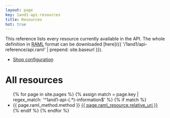 ```yaml
---
layout: page
key: 1and1-api-resources
title: Resources
hot: true
---
```


This reference lists every resource currently available in the API. The whole definition in [RAML](http://raml.org/) format can be downloaded [here]({{ '/1and1/api-reference/api.raml' | prepend: site.baseurl }}).

* [Shop configuration](page:1and1-api-resources-shop-configuration)

# All resources

<ul id="resource-list">
  {% for page in site.pages %}
    {% assign match = page.key | regex_match: '^1and1-api-(.*)-information$' %}
    {% if match %}
      <li class="resource-entry">
        <span class="http-method http-method-{{ page.raml_method.method | downcase }}">{{ page.raml_method.method }}</span>
        <a href="{{ page.url | prepend: site.baseurl }}">{{ page.raml_resource.relative_uri }}</a>
      </li>
    {% endif %}
  {% endfor %}
</ul>
